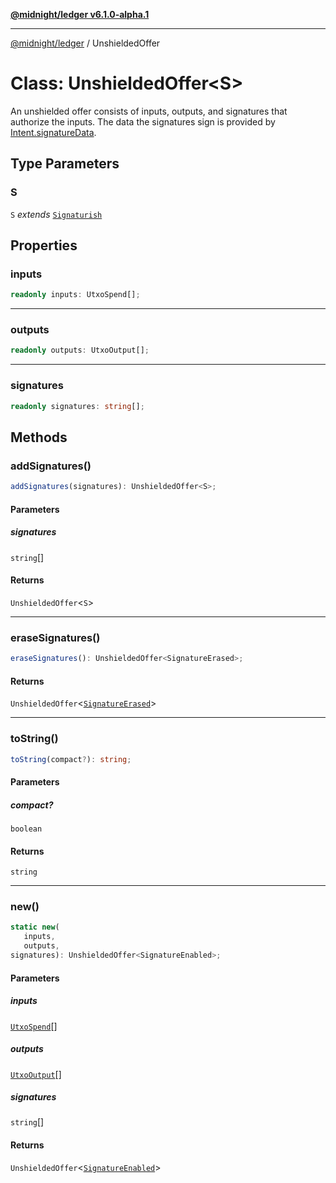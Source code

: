 [**@midnight/ledger v6.1.0-alpha.1**](../README.md)

***

[@midnight/ledger](../globals.md) / UnshieldedOffer

# Class: UnshieldedOffer\<S\>

An unshielded offer consists of inputs, outputs, and signatures that
authorize the inputs. The data the signatures sign is provided by [Intent.signatureData](Intent.md#signaturedata).

## Type Parameters

### S

`S` *extends* [`Signaturish`](../type-aliases/Signaturish.md)

## Properties

### inputs

```ts
readonly inputs: UtxoSpend[];
```

***

### outputs

```ts
readonly outputs: UtxoOutput[];
```

***

### signatures

```ts
readonly signatures: string[];
```

## Methods

### addSignatures()

```ts
addSignatures(signatures): UnshieldedOffer<S>;
```

#### Parameters

##### signatures

`string`[]

#### Returns

`UnshieldedOffer`\<`S`\>

***

### eraseSignatures()

```ts
eraseSignatures(): UnshieldedOffer<SignatureErased>;
```

#### Returns

`UnshieldedOffer`\<[`SignatureErased`](SignatureErased.md)\>

***

### toString()

```ts
toString(compact?): string;
```

#### Parameters

##### compact?

`boolean`

#### Returns

`string`

***

### new()

```ts
static new(
   inputs, 
   outputs, 
signatures): UnshieldedOffer<SignatureEnabled>;
```

#### Parameters

##### inputs

[`UtxoSpend`](../type-aliases/UtxoSpend.md)[]

##### outputs

[`UtxoOutput`](../type-aliases/UtxoOutput.md)[]

##### signatures

`string`[]

#### Returns

`UnshieldedOffer`\<[`SignatureEnabled`](SignatureEnabled.md)\>
